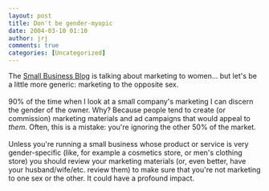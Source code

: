 ```yaml
---
layout: post
title: Don't be gender-myopic
date: 2004-03-10 01:10
author: jrj
comments: true
categories: [Uncategorized]
---
```

The <a href="http://www.sbblog.com/sbbloghome/" target="_blank">Small Business Blog</a> is talking about marketing to women... but let's be a little more generic: marketing to the opposite sex.<br /><br />90% of the time when I look at a small company's marketing I can discern the gender of the owner. Why? Because people tend to create (or commission) marketing materials and ad campaigns that would appeal to *them*. Often, this is a mistake: you're ignoring the other 50% of the market.<br /><br />Unless you're running a small business whose product or service is very gender-specific (like, for example a cosmetics store, or men's clothing store) you should review your marketing materials (or, even better, have your husband/wife/etc. review them) to make sure that you're not marketing to one sex or the other. It could have a profound impact.
